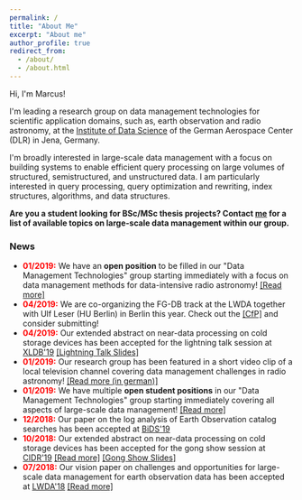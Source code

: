 ```yaml
---
permalink: /
title: "About Me"
excerpt: "About me"
author_profile: true
redirect_from: 
  - /about/
  - /about.html
---
```


Hi, I'm Marcus!

I'm leading a research group on data management technologies for scientific application domains, such as, earth observation and radio astronomy, at the [Institute of Data Science](https://www.dlr.de/dw/en/desktopdefault.aspx/tabid-12192/21400_read-49437/) of the German Aerospace Center (DLR) in Jena, Germany.

I'm broadly interested in large-scale data management with a focus on building systems to enable efficient query processing on large volumes
of structured, semistructured, and unstructured data. I am particularly interested in query processing, query optimization and rewriting, index
structures, algorithms, and data structures.

**Are you a student looking for BSc/MSc thesis projects? Contact [me](mailto:marcus.paradies@dlr.de) for a list of available topics on large-scale data management within our group.**

### News

* <span style="color:red;font-weight:bold">01/2019:</span> We have an **open position** to be filled in our "Data Management Technologies" group starting immediately with a focus on data management methods for data-intensive radio astronomy! [[Read more]](https://www.dlr.de/dlr/jobs/en/desktopdefault.aspx/tabid-10596/1003_read-33368/)
* <span style="color:red;font-weight:bold">04/2019:</span> We are co-organizing the FG-DB track at the LWDA together with Ulf Leser (HU Berlin) in Berlin this year. Check out the [[CfP]](https://pages.cms.hu-berlin.de/ipa/lwda2019/cfp_dbwm) and consider submitting!
* <span style="color:red;font-weight:bold">04/2019:</span> Our extended abstract on near-data processing on cold storage devices has been accepted for the lightning talk session at [XLDB'19](https://conf.slac.stanford.edu/xldb2019/agenda-css-2019) [[Lightning Talk Slides]](http://marcusparadies.github.io/files/cryodrill.xldb.pdf)
* <span style="color:red;font-weight:bold">01/2019:</span> Our research group has been featured in a short video clip of a local television channel covering data management challenges in radio astronomy! [[Read more (in german)]](https://www.mdr.de/wissen/videos/Daten-aus-dem-All100.html)
* <span style="color:red;font-weight:bold">01/2019:</span> We have multiple **open student positions** in our "Data Management Technologies" group starting immediately covering all aspects of large-scale data management! [[Read more]](https://www.dlr.de/dlr/jobs/desktopdefault.aspx/tabid-10596/1003_read-31787/)
* <span style="color:red;font-weight:bold">12/2018:</span> Our paper on the log analysis of Earth Observation catalog searches has been accepted at [BiDS'19](https://www.bigdatafromspace2019.org/QuickEventWebsitePortal/2019-conference-on-big-data-from-space-bids19/bids-2019)
* <span style="color:red;font-weight:bold">10/2018:</span> Our extended abstract on near-data processing on cold storage devices has been accepted for the gong show session at [CIDR'19](http://cidrdb.org/cidr2019/) [[Read more]](http://marcusparadies.github.io/files/cidr-cryodrill.pdf) [[Gong Show Slides]](http://marcusparadies.github.io/files/CryoDrill.pptx)
* <span style="color:red;font-weight:bold">07/2018:</span> Our vision paper on challenges and opportunities for large-scale data management for earth observation data has been accepted at [LWDA'18](https://www.uni-mannheim.de/lwda-2018/) [[Read more]](http://marcusparadies.github.io/files/lwda-eo_challenges.pdf)
